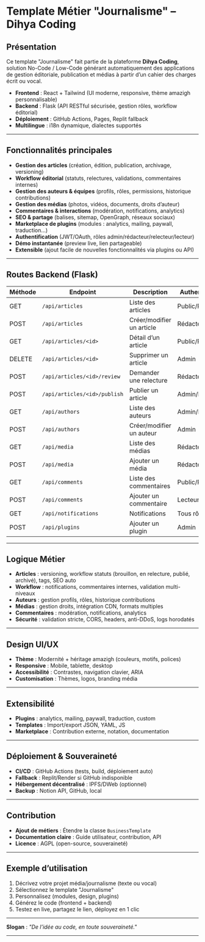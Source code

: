 # Template Métier "Journalisme" – Dihya Coding

## Présentation

Ce template "Journalisme" fait partie de la plateforme **Dihya Coding**, solution No-Code / Low-Code générant automatiquement des applications de gestion éditoriale, publication et médias à partir d’un cahier des charges écrit ou vocal.

- **Frontend** : React + Tailwind (UI moderne, responsive, thème amazigh personnalisable)
- **Backend** : Flask (API RESTful sécurisée, gestion rôles, workflow éditorial)
- **Déploiement** : GitHub Actions, Pages, Replit fallback
- **Multilingue** : i18n dynamique, dialectes supportés

---

## Fonctionnalités principales

- **Gestion des articles** (création, édition, publication, archivage, versioning)
- **Workflow éditorial** (statuts, relectures, validations, commentaires internes)
- **Gestion des auteurs & équipes** (profils, rôles, permissions, historique contributions)
- **Gestion des médias** (photos, vidéos, documents, droits d’auteur)
- **Commentaires & interactions** (modération, notifications, analytics)
- **SEO & partage** (balises, sitemap, OpenGraph, réseaux sociaux)
- **Marketplace de plugins** (modules : analytics, mailing, paywall, traduction…)
- **Authentification** (JWT/OAuth, rôles admin/rédacteur/relecteur/lecteur)
- **Démo instantanée** (preview live, lien partageable)
- **Extensible** (ajout facile de nouvelles fonctionnalités via plugins ou API)

---

## Routes Backend (Flask)

| Méthode | Endpoint                    | Description                              | Authentification      |
|---------|-----------------------------|------------------------------------------|-----------------------|
| GET     | `/api/articles`             | Liste des articles                       | Public/Rédacteur      |
| POST    | `/api/articles`             | Créer/modifier un article                | Rédacteur             |
| GET     | `/api/articles/<id>`        | Détail d’un article                      | Public/Rédacteur      |
| DELETE  | `/api/articles/<id>`        | Supprimer un article                     | Admin                 |
| POST    | `/api/articles/<id>/review` | Demander une relecture                   | Rédacteur             |
| POST    | `/api/articles/<id>/publish`| Publier un article                       | Admin/Rédacteur       |
| GET     | `/api/authors`              | Liste des auteurs                        | Admin/Rédacteur       |
| POST    | `/api/authors`              | Créer/modifier un auteur                 | Admin                 |
| GET     | `/api/media`                | Liste des médias                         | Rédacteur/Admin       |
| POST    | `/api/media`                | Ajouter un média                         | Rédacteur/Admin       |
| GET     | `/api/comments`             | Liste des commentaires                   | Public/Rédacteur      |
| POST    | `/api/comments`             | Ajouter un commentaire                   | Lecteur/Rédacteur     |
| GET     | `/api/notifications`        | Notifications                            | Tous rôles            |
| POST    | `/api/plugins`              | Ajouter un plugin                        | Admin                 |

---

## Logique Métier

- **Articles** : versioning, workflow statuts (brouillon, en relecture, publié, archivé), tags, SEO auto
- **Workflow** : notifications, commentaires internes, validation multi-niveaux
- **Auteurs** : gestion profils, rôles, historique contributions
- **Médias** : gestion droits, intégration CDN, formats multiples
- **Commentaires** : modération, notifications, analytics
- **Sécurité** : validation stricte, CORS, headers, anti-DDoS, logs horodatés

---

## Design UI/UX

- **Thème** : Modernité + héritage amazigh (couleurs, motifs, polices)
- **Responsive** : Mobile, tablette, desktop
- **Accessibilité** : Contrastes, navigation clavier, ARIA
- **Customisation** : Thèmes, logos, branding média

---

## Extensibilité

- **Plugins** : analytics, mailing, paywall, traduction, custom
- **Templates** : Import/export JSON, YAML, JS
- **Marketplace** : Contribution externe, notation, documentation

---

## Déploiement & Souveraineté

- **CI/CD** : GitHub Actions (tests, build, déploiement auto)
- **Fallback** : Replit/Render si GitHub indisponible
- **Hébergement décentralisé** : IPFS/DWeb (optionnel)
- **Backup** : Notion API, GitHub, local

---

## Contribution

- **Ajout de métiers** : Étendre la classe `BusinessTemplate`
- **Documentation claire** : Guide utilisateur, contribution, API
- **Licence** : AGPL (open-source, souveraineté)

---

## Exemple d’utilisation

1. Décrivez votre projet média/journalisme (texte ou vocal)
2. Sélectionnez le template "Journalisme"
3. Personnalisez (modules, design, plugins)
4. Générez le code (frontend + backend)
5. Testez en live, partagez le lien, déployez en 1 clic

---

**Slogan** : _"De l’idée au code, en toute souveraineté."_

---